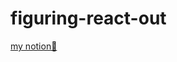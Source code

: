 # figuring-react-out
[my notion🦖](https://www.notion.so/REACT-162a72afbaff80299962f5d97fe107db?pvs=4)
